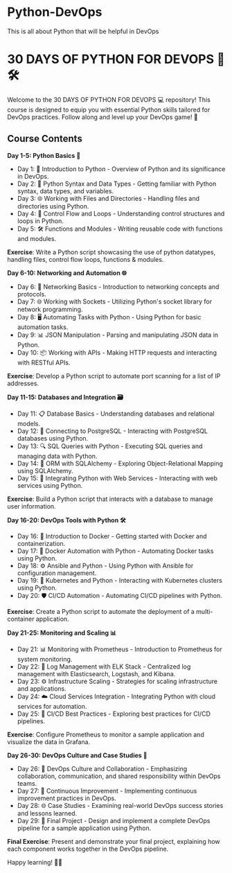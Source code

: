 # Python-DevOps
This is all about Python that will be helpful in DevOps

# 30 DAYS OF PYTHON FOR DEVOPS 🐍🛠️

Welcome to the 30 DAYS OF PYTHON FOR DEVOPS 💻 repository! This course is designed to equip you with essential Python skills tailored for DevOps practices. Follow along and level up your DevOps game! 🚀

## Course Contents

**Day 1-5: Python Basics 🔄**

- Day 1: 🔄 Introduction to Python - Overview of Python and its significance in DevOps.
- Day 2: 🐍 Python Syntax and Data Types - Getting familiar with Python syntax, data types, and variables.
- Day 3: 🌐 Working with Files and Directories - Handling files and directories using Python.
- Day 4: 🧠 Control Flow and Loops - Understanding control structures and loops in Python.
- Day 5: 🛠️ Functions and Modules - Writing reusable code with functions and modules.

**Exercise**: Write a Python script showcasing the use of python datatypes, handling files, control flow loops, functions & modules.

**Day 6-10: Networking and Automation 🌐**

- Day 6: 📡 Networking Basics - Introduction to networking concepts and protocols.
- Day 7: 🌐 Working with Sockets - Utilizing Python's socket library for network programming.
- Day 8: 🖥️ Automating Tasks with Python - Using Python for basic automation tasks.
- Day 9: 📊 JSON Manipulation - Parsing and manipulating JSON data in Python.
- Day 10: 📦 Working with APIs - Making HTTP requests and interacting with RESTful APIs.

**Exercise**: Develop a Python script to automate port scanning for a list of IP addresses.

**Day 11-15: Databases and Integration 🗃️**

- Day 11: 📋 Database Basics - Understanding databases and relational models.
- Day 12: 🐘 Connecting to PostgreSQL - Interacting with PostgreSQL databases using Python.
- Day 13: 🔍 SQL Queries with Python - Executing SQL queries and managing data with Python.
- Day 14: 🐍 ORM with SQLAlchemy - Exploring Object-Relational Mapping using SQLAlchemy.
- Day 15: 📡 Integrating Python with Web Services - Interacting with web services using Python.

**Exercise**: Build a Python script that interacts with a database to manage user information.

**Day 16-20: DevOps Tools with Python 🛠️**

- Day 16: 🐬 Introduction to Docker - Getting started with Docker and containerization.
- Day 17: 🚀 Docker Automation with Python - Automating Docker tasks using Python.
- Day 18: ⚙️ Ansible and Python - Using Python with Ansible for configuration management.
- Day 19: 🚢 Kubernetes and Python - Interacting with Kubernetes clusters using Python.
- Day 20: 🛡️ CI/CD Automation - Automating CI/CD pipelines with Python.

**Exercise**: Create a Python script to automate the deployment of a multi-container application.

**Day 21-25: Monitoring and Scaling 📊**

- Day 21: 📊 Monitoring with Prometheus - Introduction to Prometheus for system monitoring.
- Day 22: 📜 Log Management with ELK Stack - Centralized log management with Elasticsearch, Logstash, and Kibana.
- Day 23: ⚙️ Infrastructure Scaling - Strategies for scaling infrastructure and applications.
- Day 24: ☁️ Cloud Services Integration - Integrating Python with cloud services for automation.
- Day 25: 🚦 CI/CD Best Practices - Exploring best practices for CI/CD pipelines.

**Exercise**: Configure Prometheus to monitor a sample application and visualize the data in Grafana.

**Day 26-30: DevOps Culture and Case Studies 🏢**

- Day 26: 👥 DevOps Culture and Collaboration - Emphasizing collaboration, communication, and shared responsibility within DevOps teams.
- Day 27: 🔄 Continuous Improvement - Implementing continuous improvement practices in DevOps.
- Day 28: 🌐 Case Studies - Examining real-world DevOps success stories and lessons learned.
- Day 29: 🚀 Final Project - Design and implement a complete DevOps pipeline for a sample application using Python.

**Final Exercise**: Present and demonstrate your final project, explaining how each component works together in the DevOps pipeline.

Happy learning! 🚀🐍
